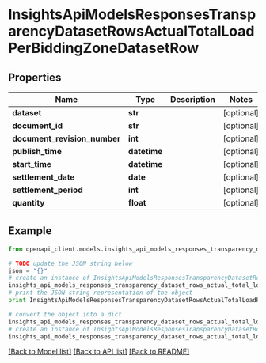 # InsightsApiModelsResponsesTransparencyDatasetRowsActualTotalLoadPerBiddingZoneDatasetRow


## Properties
Name | Type | Description | Notes
------------ | ------------- | ------------- | -------------
**dataset** | **str** |  | [optional] 
**document_id** | **str** |  | [optional] 
**document_revision_number** | **int** |  | [optional] 
**publish_time** | **datetime** |  | [optional] 
**start_time** | **datetime** |  | [optional] 
**settlement_date** | **date** |  | [optional] 
**settlement_period** | **int** |  | [optional] 
**quantity** | **float** |  | [optional] 

## Example

```python
from openapi_client.models.insights_api_models_responses_transparency_dataset_rows_actual_total_load_per_bidding_zone_dataset_row import InsightsApiModelsResponsesTransparencyDatasetRowsActualTotalLoadPerBiddingZoneDatasetRow

# TODO update the JSON string below
json = "{}"
# create an instance of InsightsApiModelsResponsesTransparencyDatasetRowsActualTotalLoadPerBiddingZoneDatasetRow from a JSON string
insights_api_models_responses_transparency_dataset_rows_actual_total_load_per_bidding_zone_dataset_row_instance = InsightsApiModelsResponsesTransparencyDatasetRowsActualTotalLoadPerBiddingZoneDatasetRow.from_json(json)
# print the JSON string representation of the object
print InsightsApiModelsResponsesTransparencyDatasetRowsActualTotalLoadPerBiddingZoneDatasetRow.to_json()

# convert the object into a dict
insights_api_models_responses_transparency_dataset_rows_actual_total_load_per_bidding_zone_dataset_row_dict = insights_api_models_responses_transparency_dataset_rows_actual_total_load_per_bidding_zone_dataset_row_instance.to_dict()
# create an instance of InsightsApiModelsResponsesTransparencyDatasetRowsActualTotalLoadPerBiddingZoneDatasetRow from a dict
insights_api_models_responses_transparency_dataset_rows_actual_total_load_per_bidding_zone_dataset_row_form_dict = insights_api_models_responses_transparency_dataset_rows_actual_total_load_per_bidding_zone_dataset_row.from_dict(insights_api_models_responses_transparency_dataset_rows_actual_total_load_per_bidding_zone_dataset_row_dict)
```
[[Back to Model list]](../README.md#documentation-for-models) [[Back to API list]](../README.md#documentation-for-api-endpoints) [[Back to README]](../README.md)


